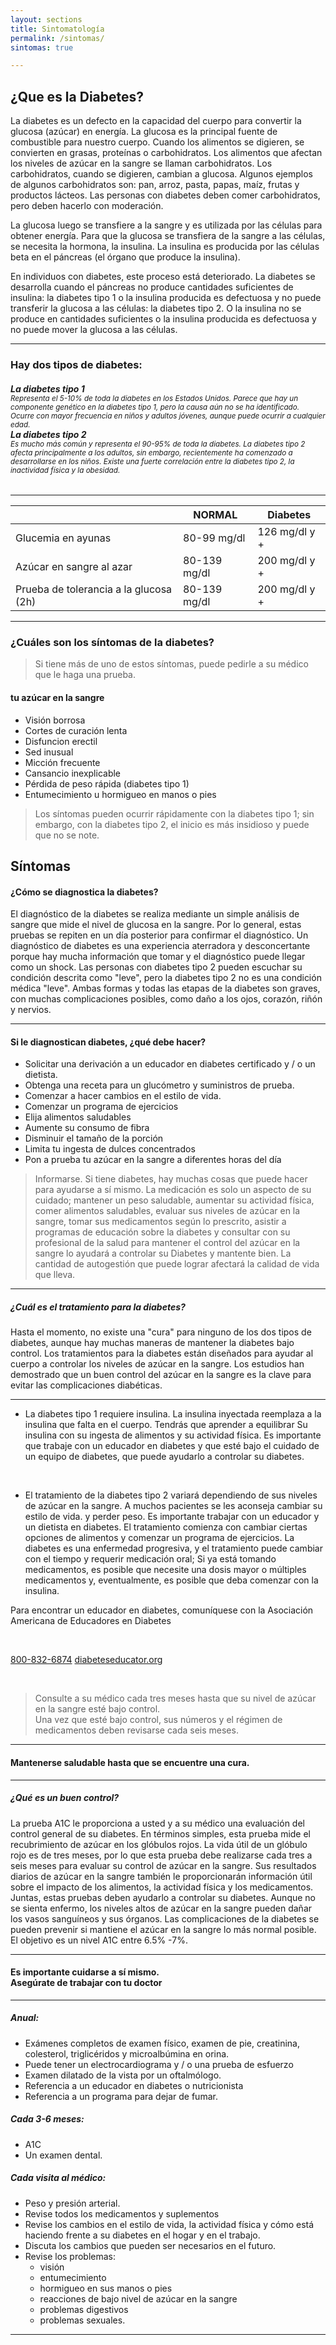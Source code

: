 ```yaml
---
layout: sections
title: Sintomatología
permalink: /sintomas/
sintomas: true

---
```


## ¿Que es la Diabetes?

La diabetes es un defecto en la capacidad del cuerpo para convertir la glucosa (azúcar) en energía. La glucosa es la principal fuente de combustible para nuestro cuerpo. Cuando los alimentos se digieren, se convierten en grasas, proteínas o carbohidratos. Los alimentos que afectan los niveles de azúcar en la sangre se llaman carbohidratos. Los carbohidratos, cuando se digieren, cambian a glucosa. Algunos ejemplos de algunos carbohidratos son: pan, arroz, pasta, papas, maíz, frutas y productos lácteos. Las personas con diabetes deben comer carbohidratos, pero deben hacerlo con moderación.

La glucosa luego se transfiere a la sangre y es utilizada por las células para obtener energía. Para que la glucosa se transfiera de la sangre a las células, se necesita la hormona, la insulina. La insulina es producida por las células beta en el páncreas (el órgano que produce la insulina).

En individuos con diabetes, este proceso está deteriorado. La diabetes se desarrolla cuando el páncreas no produce cantidades suficientes de insulina: la diabetes tipo 1 o la insulina producida es defectuosa y no puede transferir la glucosa a las células: la diabetes tipo 2. O la insulina no se produce en cantidades suficientes o la insulina producida es defectuosa y no puede mover la glucosa a las células.

***

### Hay dos tipos de diabetes:


<h6><b>La diabetes tipo 1</b><br><small>Representa el 5-10% de toda la diabetes en los Estados Unidos. Parece que hay un componente genético en la diabetes tipo 1, pero la causa aún no se ha identificado.<br>Ocurre con mayor frecuencia en niños y adultos jóvenes, aunque puede ocurrir a cualquier edad.</small><br>
<b>La diabetes tipo 2</b><br><small>Es mucho más común y representa el 90-95% de toda la diabetes. La diabetes tipo 2 afecta principalmente a los adultos, sin embargo, recientemente ha comenzado a desarrollarse en los niños. Existe una fuerte correlación entre la diabetes tipo 2, la inactividad física y la obesidad.</small></h6>

***

|                                          | NORMAL        | Diabetes         |
| ---------------------------------------- | ------------- | ---------------- |
| Glucemia en ayunas                       | 80-99 mg/dl   | 126 mg/dl y +    |
| Azúcar en sangre al azar                 | 80-139 mg/dl  | 200 mg/dl y +    |
| Prueba de tolerancia a la glucosa (2h)   | 80-139 mg/dl  | 200 mg/dl y +    |


***

### ¿Cuáles son los síntomas de la diabetes?

> Si tiene más de uno de estos síntomas, puede pedirle a su médico que le haga una prueba.

#### tu azúcar en la sangre

- Visión borrosa
- Cortes de curación lenta
- Disfuncion erectil
- Sed inusual
- Micción frecuente
- Cansancio inexplicable
- Pérdida de peso rápida (diabetes tipo 1)
- Entumecimiento u hormigueo en manos o pies

> Los síntomas pueden ocurrir rápidamente con la diabetes tipo 1; sin embargo, con la diabetes tipo 2, el inicio es más insidioso y puede que no se note.

## Síntomas

#### ¿Cómo se diagnostica la diabetes?

El diagnóstico de la diabetes se realiza mediante un simple análisis de sangre que mide el nivel de glucosa en la sangre.
Por lo general, estas pruebas se repiten en un día posterior para confirmar el diagnóstico.
Un diagnóstico de diabetes es una experiencia aterradora y desconcertante porque hay mucha información que tomar
y el diagnóstico puede llegar como un shock.
Las personas con diabetes tipo 2 pueden escuchar su condición descrita como "leve", pero la diabetes tipo 2 no es una condición médica "leve". Ambas formas y todas las etapas de la diabetes son graves, con muchas complicaciones posibles, como daño a los ojos, corazón, riñón y nervios.

***

#### Si le diagnostican diabetes, ¿qué debe hacer?

- Solicitar una derivación a un educador en diabetes certificado y / o un dietista.
- Obtenga una receta para un glucómetro y suministros de prueba.
- Comenzar a hacer cambios en el estilo de vida.
- Comenzar un programa de ejercicios
- Elija alimentos saludables
- Aumente su consumo de fibra
- Disminuir el tamaño de la porción
- Limita tu ingesta de dulces concentrados
- Pon a prueba tu azúcar en la sangre a diferentes horas del día


> Informarse. Si tiene diabetes, hay muchas cosas que puede hacer para ayudarse a sí mismo. La medicación es solo un aspecto de su cuidado; mantener un peso saludable, aumentar su actividad física, comer alimentos saludables, evaluar sus niveles de azúcar en la sangre, tomar sus medicamentos según lo prescrito, asistir a programas de educación sobre la diabetes y consultar con su profesional de la salud para mantener el control del azúcar en la sangre lo ayudará a controlar su Diabetes y mantente bien. La cantidad de autogestión que puede lograr afectará la calidad de vida que lleva.

***

##### ¿Cuál es el tratamiento para la diabetes?

Hasta el momento, no existe una "cura" para ninguno de los dos tipos de diabetes, aunque hay muchas maneras de mantener la diabetes bajo control. Los tratamientos para la diabetes están diseñados para ayudar al cuerpo a controlar los niveles de azúcar en la sangre. Los estudios han demostrado que un buen control del azúcar en la sangre es la clave para evitar las complicaciones diabéticas.

***

- La diabetes tipo 1 requiere insulina. La insulina inyectada reemplaza a la insulina que falta en el cuerpo. Tendrás que aprender a equilibrar
Su insulina con su ingesta de alimentos y su actividad física. Es importante que trabaje con un educador en diabetes y que esté
bajo el cuidado de un equipo de diabetes, que puede ayudarlo a controlar su diabetes.

<br>

- El tratamiento de la diabetes tipo 2 variará dependiendo de sus niveles de azúcar en la sangre. A muchos pacientes se les aconseja cambiar su estilo de vida.
y perder peso. Es importante trabajar con un educador y un dietista en diabetes. El tratamiento comienza con cambiar ciertas opciones de alimentos y comenzar un programa de ejercicios. La diabetes es una enfermedad progresiva, y el tratamiento puede cambiar con el tiempo y requerir medicación oral; Si ya está tomando medicamentos, es posible que necesite una dosis mayor o múltiples medicamentos y, eventualmente, es posible que deba comenzar con la insulina.

Para encontrar un educador en diabetes, comuníquese con la Asociación Americana de Educadores en Diabetes

<br>

[ <span class="icon-phone"></span> 800-832-6874](telf:800-832-6874 "Llamar")  [<span class="icon-domain"></span> diabeteseducator.org](www.diabeteseducator.org "enlace externo")

<br>

> Consulte a su médico cada tres meses hasta que su nivel de azúcar en la sangre esté bajo control.<br>Una vez que esté bajo control, sus números y el régimen de medicamentos deben revisarse cada seis meses.


***

<h4 class="section-title">Mantenerse saludable hasta que se encuentre una cura.</h4>

***

##### ¿Qué es un buen control?

La prueba A1C le proporciona a usted y a su médico una evaluación del control general de su diabetes. En términos simples, esta prueba mide el recubrimiento de azúcar en los glóbulos rojos. La vida útil de un glóbulo rojo es de tres meses, por lo que esta prueba debe realizarse cada tres a seis meses para evaluar su control de azúcar en la sangre. Sus resultados diarios de azúcar en la sangre también le proporcionarán información útil sobre el impacto de los alimentos, la actividad física y los medicamentos. Juntas, estas pruebas deben ayudarlo a controlar su diabetes.
Aunque no se sienta enfermo, los niveles altos de azúcar en la sangre pueden dañar los vasos sanguíneos y sus órganos. Las complicaciones de la diabetes se pueden prevenir si mantiene el azúcar en la sangre lo más normal posible. El objetivo es un nivel A1C entre 6.5% -7%.

***

<h4 class="section-title">Es importante cuidarse a sí mismo.<br>Asegúrate de trabajar con tu doctor</h4>

***

##### Anual:

- Exámenes completos de examen físico, examen de pie, creatinina, colesterol, triglicéridos y microalbúmina en orina.
- Puede tener un electrocardiograma y / o una prueba de esfuerzo
- Examen dilatado de la vista por un oftalmólogo.
- Referencia a un educador en diabetes o nutricionista
- Referencia a un programa para dejar de fumar.


##### Cada 3-6 meses:

- A1C
- Un examen dental.


##### Cada visita al médico:

- Peso y presión arterial.
- Revise todos los medicamentos y suplementos
- Revise los cambios en el estilo de vida, la actividad física y cómo está haciendo frente a su diabetes en el hogar y en el trabajo.
- Discuta los cambios que pueden ser necesarios en el futuro.
- Revise los problemas:
	- visión
	- entumecimiento
	- hormigueo en sus manos o pies
	- reacciones de bajo nivel de azúcar en la sangre
	- problemas digestivos
	- problemas sexuales.


***

